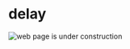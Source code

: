 # delay

![web page is under construction](https://docimages.blob.core.chinacloudapi.cn/images/commingsoon20210514.jpg)
